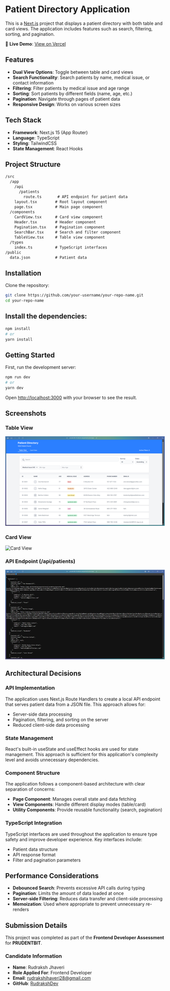 # Patient Directory Application

This is a [Next.js](https://nextjs.org) project that displays a patient directory with both table and card views. The application includes features such as search, filtering, sorting, and pagination.

🔗 **Live Demo**: [View on Vercel](https://prudentbit-frontend-assignment.vercel.app/)

## Features

- **Dual View Options**: Toggle between table and card views
- **Search Functionality**: Search patients by name, medical issue, or contact information
- **Filtering**: Filter patients by medical issue and age range
- **Sorting**: Sort patients by different fields (name, age, etc.)
- **Pagination**: Navigate through pages of patient data
- **Responsive Design**: Works on various screen sizes

## Tech Stack

- **Framework**: Next.js 15 (App Router)
- **Language**: TypeScript
- **Styling**: TailwindCSS
- **State Management**: React Hooks

## Project Structure

```
/src
  /app
    /api
      /patients
        route.ts       # API endpoint for patient data
    layout.tsx        # Root layout component
    page.tsx          # Main page component
  /components
    CardView.tsx      # Card view component
    Header.tsx        # Header component
    Pagination.tsx    # Pagination component
    SearchBar.tsx     # Search and filter component
    TableView.tsx     # Table view component
  /types
    index.ts          # TypeScript interfaces
/public
  data.json           # Patient data
```

## Installation

Clone the repository:

```bash
git clone https://github.com/your-username/your-repo-name.git
cd your-repo-name
```

## Install the dependencies:
```bash
npm install
# or
yarn install
```

## Getting Started

First, run the development server:

```bash
npm run dev
# or
yarn dev
```

Open [http://localhost:3000](http://localhost:3000) with your browser to see the result.

## Screenshots

### Table View
![Table View](public/screenshots/table.png)

### Card View
![Card View](public/screenshots/card.png)

### API Endpoint (/api/patients)
![API Patients JSON](public/screenshots/api.png)

## Architectural Decisions

### API Implementation

The application uses Next.js Route Handlers to create a local API endpoint that serves patient data from a JSON file. This approach allows for:

- Server-side data processing
- Pagination, filtering, and sorting on the server
- Reduced client-side data processing

### State Management

React's built-in useState and useEffect hooks are used for state management. This approach is sufficient for this application's complexity level and avoids unnecessary dependencies.

### Component Structure

The application follows a component-based architecture with clear separation of concerns:

- **Page Component**: Manages overall state and data fetching
- **View Components**: Handle different display modes (table/card)
- **Utility Components**: Provide reusable functionality (search, pagination)

### TypeScript Integration

TypeScript interfaces are used throughout the application to ensure type safety and improve developer experience. Key interfaces include:

- Patient data structure
- API response format
- Filter and pagination parameters

## Performance Considerations

- **Debounced Search**: Prevents excessive API calls during typing
- **Pagination**: Limits the amount of data loaded at once
- **Server-side Filtering**: Reduces data transfer and client-side processing
- **Memoization**: Used where appropriate to prevent unnecessary re-renders

## Submission Details

This project was completed as part of the **Frontend Developer Assessment** for **PRUDENTBIT**.

### Candidate Information
- **Name**: Rudraksh Jhaveri  
- **Role Applied For**: Frontend Developer  
- **Email**: rudrakshjhaveri28@gmail.com  
- **GitHub**: [RudrakshDev](https://github.com/RudrakshDev)
